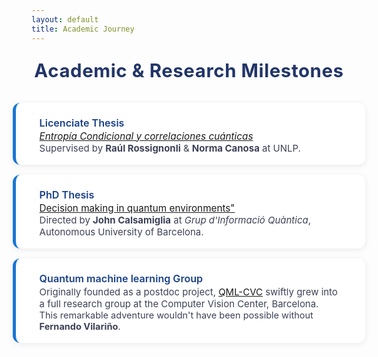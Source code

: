 ```yaml
---
layout: default
title: Academic Journey
---
```


<div class="bio-timeline">
  <h1 class="bio-title">Academic & Research Milestones</h1>

  <div class="bio-card">
    <div class="bio-card-title">Licenciate Thesis</div>
    <div class="bio-card-desc">
      <span class="bio-card-subtitle"><i><a href="http://sedici.unlp.edu.ar/handle/10915/67996">Entropía Condicional y correlaciones cuánticas</a></i></span><br>
      Supervised by <b>Raúl Rossignonli</b> &amp; <b>Norma Canosa</b> at UNLP.
    </div>
  </div>

  <div class="bio-card">
    <div class="bio-card-title">PhD Thesis</div>
    <div class="bio-card-desc">
      <span class="bio-card-subtitle"><a href="https://drive.google.com/file/d/1se8t7J-68Yr_K-4lq_TZO94QsO3_eEjR/view">Decision making in quantum environments"</a></span><br>
      Directed by <b>John Calsamiglia</b> at <i>Grup d'Informació Quàntica</i>,
      Autonomous University of Barcelona.
    </div>
  </div>

  <div class="bio-card">
    <div class="bio-card-title">Quantum machine learning Group </div>
    <div class="bio-card-desc">
      Originally founded as a postdoc project, <a href="https://qml.cvc.uab.es">QML-CVC</a> swiftly grew into a full research group at the Computer Vision Center, Barcelona.<br>
      <span style="font-size:0.97em;">This remarkable adventure wouldn't have been possible without <b>Fernando Vilariño</b>.</span>
    </div>
  </div>
</div>


<style>
.bio-timeline {
  width: 100%;
  max-width: none;
  margin: 8px 0 20px 0;     /* Reduced top margin (was 40px) */
  padding: 0 0;              /* Edge-to-edge layout */
  display: flex;
  flex-direction: column;
  gap: 16px;
}

.bio-title {
  font-size: 2.1em;
  font-weight: 700;
  color: #223568;
  letter-spacing: 0.6px;
  margin: 12px 0 18px 0;     /* Small top and bottom margin for the title */
  text-align: center;
}

.bio-card {
  background: #fff;
  border-radius: 12px;
  box-shadow: 0 2px 10px rgba(40,45,64,0.09);
  padding: 22px 38px 17px 38px;   /* More internal width */
  border-left: 5px solid #1976d2;
  margin-bottom: 0;
  transition: box-shadow 0.18s;
  width: 96%;
  align-self: center;
}

.bio-card-title {
  font-size: 1.15em;
  font-weight: 600;
  color: #1a4187;
  margin-bottom: 2px;
}
.bio-card-desc {
  color: #3d4257;
  font-size: 1.07em;
}
.bio-card-subtitle {
  color: #596098;
  font-size: 1.02em;
}
@media (max-width: 700px) {
  .bio-timeline { padding: 0 2vw; }
  .bio-card { padding: 12px 2vw; width: 98%; }
  .bio-title { font-size: 1.14em; }
}
</style>
